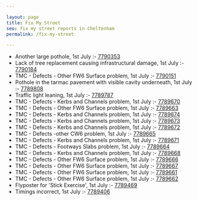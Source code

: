 ```yaml
---

layout: page
title: Fix My Street
seo: fix my street reports in Cheltenham
permalink: /fix-my-street

---
```


<!-- fix_marker starts -->

- Another large pothole, 1st July :- [7790353](https://www.fixmystreet.com/report/7790353)
- Lack of tree replacement causing infrastructural damage, 1st July :- [7790184](https://www.fixmystreet.com/report/7790184)
- TMC - Defects - Other FW6  Surface problem, 1st July :- [7790151](https://www.fixmystreet.com/report/7790151)
- Pothole in the tarmac pavement with visible cavity underneath, 1st July :- [7789808](https://www.fixmystreet.com/report/7789808)
- Traffic light leaning, 1st July :- [7789787](https://www.fixmystreet.com/report/7789787)
- TMC - Defects - Kerbs and Channels problem, 1st July :- [7789670](https://www.fixmystreet.com/report/7789670)
- TMC - Defects - Other FW6  Surface problem, 1st July :- [7789663](https://www.fixmystreet.com/report/7789663)
- TMC - Defects - Kerbs and Channels problem, 1st July :- [7789674](https://www.fixmystreet.com/report/7789674)
- TMC - Defects - Kerbs and Channels problem, 1st July :- [7789673](https://www.fixmystreet.com/report/7789673)
- TMC - Defects - Kerbs and Channels problem, 1st July :- [7789672](https://www.fixmystreet.com/report/7789672)
- TMC - Defects -other CW6 problem, 1st July :- [7789665](https://www.fixmystreet.com/report/7789665)
- TMC - Defects - Kerbs and Channels problem, 1st July :- [7789671](https://www.fixmystreet.com/report/7789671)
- TMC - Defects - Footways Slabs problem, 1st July :- [7789664](https://www.fixmystreet.com/report/7789664)
- TMC - Defects - Kerbs and Channels problem, 1st July :- [7789668](https://www.fixmystreet.com/report/7789668)
- TMC - Defects - Other FW6  Surface problem, 1st July :- [7789666](https://www.fixmystreet.com/report/7789666)
- TMC - Defects - Other FW6  Surface problem, 1st July :- [7789667](https://www.fixmystreet.com/report/7789667)
- TMC - Defects - Other FW6  Surface problem, 1st July :- [7789661](https://www.fixmystreet.com/report/7789661)
- TMC - Defects - Other FW6  Surface problem, 1st July :- [7789662](https://www.fixmystreet.com/report/7789662)
- Flyposter for 'Stick Exercise', 1st July :- [7789469](https://www.fixmystreet.com/report/7789469)
- Timings incorrect, 1st July :- [7789406](https://www.fixmystreet.com/report/7789406)

<!-- fix_marker ends -->